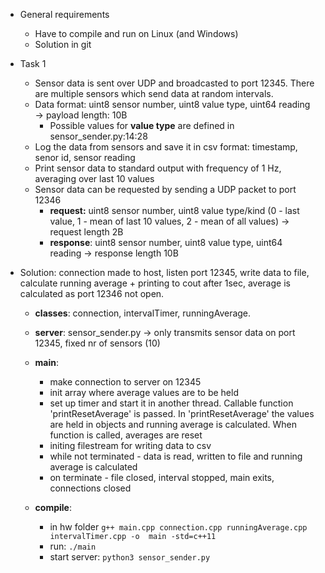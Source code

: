 *   General requirements  
    *   Have to compile and run on Linux (and Windows)
    *   Solution in git
*   Task 1  
    *   Sensor data is sent over UDP and broadcasted to port 12345. There are multiple sensors which send data at random intervals.
    *   Data format: uint8 sensor number, uint8 value type, uint64 reading → payload length: 10B
        *   Possible values for **value type** are defined in sensor\_sender.py:14:28
    *   Log the data from sensors and save it in csv format: timestamp, senor id, sensor reading
    *   Print sensor data to standard output with frequency of 1 Hz, averaging over last 10 values
    *   Sensor data can be requested by sending a UDP packet to port 12346  
        *   **request:** uint8 sensor number, uint8 value type/kind (0 - last value, 1 - mean of last 10 values, 2 - mean of all values) → request length 2B
        *   **response**: uint8 sensor number, uint8 value type, uint64 reading → response length 10B



* Solution: connection made to host, listen port 12345, write data to file, calculate running average + printing to cout after 1sec, average is calculated as port 12346 not open.

    * **classes**: connection, intervalTimer, runningAverage.
    
    * **server**: sensor_sender.py -> only transmits sensor data on port 12345, fixed nr of sensors (10)
    
    * **main**:   
        * make connection to server on 12345 
        * init array where average values are to be held
        * set up timer and start it in another thread. Callable function 'printResetAverage' is passed. In 'printResetAverage' the values are held in objects and running average is calculated. When function is called, averages are reset
        * initing filestream for writing data to csv
        * while not terminated - data is read, written to file and running average is calculated
        * on terminate - file closed, interval stopped, main exits, connections closed
    
    * **compile**: 
        * in hw folder ``` g++ main.cpp connection.cpp runningAverage.cpp intervalTimer.cpp -o  main -std=c++11 ```
        * run: ``` ./main ```
        * start server:  ``` python3 sensor_sender.py ```  

